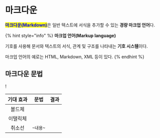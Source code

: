 # 마크다운

<mark style="color:blue;">**마크다운(Markdown)**</mark>은 일반 텍스트에 서식을 추가할 수 있는 **경량  마크업 언어**다.

{% hint style="info" %}
**마크업 언어(Markup language)**

기호를  사용해 문서와 텍스트의 서식, 관계 및 구조를 나타내는 **기호 시스템**이다. &#x20;

마크업 언어의 예로는 HTML, Markdown,  XML 등이 있다.
{% endhint %}



## 마크다운 문법&#x20;



!

| 기대 효과 |    문법   |  결과 |
| :---: | :-----: | :-: |
|  볼드체  |         |     |
|  이탤릭체 |         |     |
|  취소선  |  `~내용~` |     |

##
